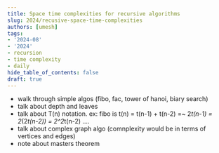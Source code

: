 ```yaml
---
title: Space time complexities for recursive algorithms
slug: 2024/recusive-space-time-complexities
authors: [umesh]
tags:
- '2024-08'
- '2024'
- recursion
- time complexity
- daily
hide_table_of_contents: false
draft: true
---
```

- walk through simple algos (fibo, fac, tower of hanoi, biary search)<!-- truncate -->
- talk about depth and leaves
- talk about T(n) notation. ex: fibo is t(n) = t(n-1) + t(n-2) =~ 2*t(n-1) = 2*(2*t(n-2)) = 2^2*t(n-2) ....
- talk about complex graph algo (comnplexity would be in terms of vertices and edges)
- note about masters theorem

